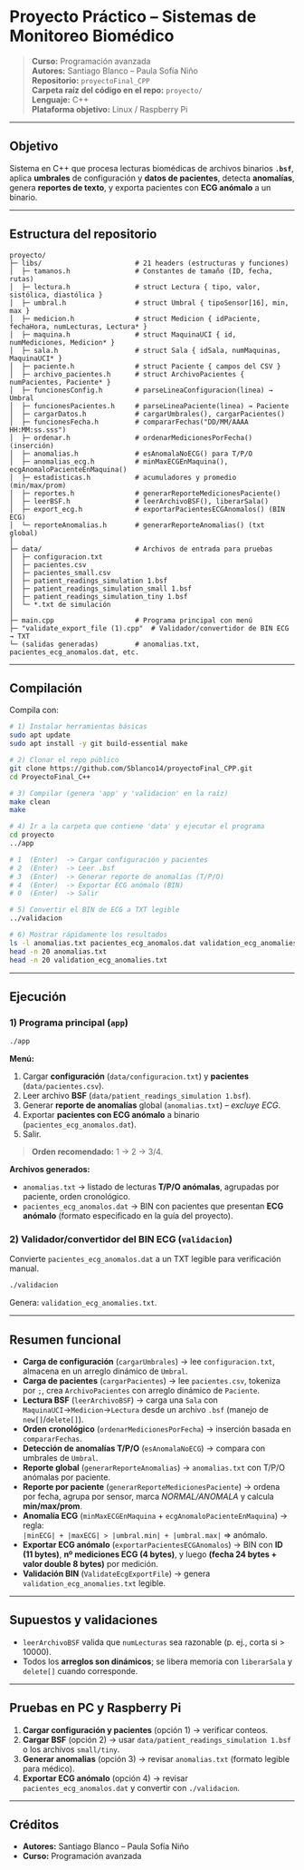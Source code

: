 # Proyecto Práctico – Sistemas de Monitoreo Biomédico

> **Curso:** Programación avanzada  
> **Autores:** Santiago Blanco – Paula Sofía Niño  
> **Repositorio:** `proyectoFinal_CPP`  
> **Carpeta raíz del código en el repo:** `proyecto/`  
> **Lenguaje:** C++  
> **Plataforma objetivo:** Linux / Raspberry Pi

---

## Objetivo
Sistema en C++ que procesa lecturas biomédicas de archivos binarios **`.bsf`**, aplica **umbrales** de configuración y **datos de pacientes**, detecta **anomalías**, genera **reportes de texto**, y exporta pacientes con **ECG anómalo** a un binario.

---

## Estructura del repositorio

```
proyecto/
├─ libs/                       # 21 headers (estructuras y funciones)
│  ├─ tamanos.h                # Constantes de tamaño (ID, fecha, rutas)
│  ├─ lectura.h                # struct Lectura { tipo, valor, sistólica, diastólica }
│  ├─ umbral.h                 # struct Umbral { tipoSensor[16], min, max }
│  ├─ medicion.h               # struct Medicion { idPaciente, fechaHora, numLecturas, Lectura* }
│  ├─ maquina.h                # struct MaquinaUCI { id, numMediciones, Medicion* }
│  ├─ sala.h                   # struct Sala { idSala, numMaquinas, MaquinaUCI* }
│  ├─ paciente.h               # struct Paciente { campos del CSV }
│  ├─ archivo_pacientes.h      # struct ArchivoPacientes { numPacientes, Paciente* }
│  ├─ funcionesConfig.h        # parseLineaConfiguracion(linea) → Umbral
│  ├─ funcionesPacientes.h     # parseLineaPaciente(linea) → Paciente
│  ├─ cargarDatos.h            # cargarUmbrales(), cargarPacientes()
│  ├─ funcionesFecha.h         # compararFechas("DD/MM/AAAA HH:MM:ss.sss")
│  ├─ ordenar.h                # ordenarMedicionesPorFecha() (inserción)
│  ├─ anomalias.h              # esAnomalaNoECG() para T/P/O
│  ├─ anomalias_ecg.h          # minMaxECGEnMaquina(), ecgAnomaloPacienteEnMaquina()
│  ├─ estadisticas.h           # acumuladores y promedio (min/max/prom)
│  ├─ reportes.h               # generarReporteMedicionesPaciente()
│  ├─ leerBSF.h                # leerArchivoBSF(), liberarSala()
│  ├─ export_ecg.h             # exportarPacientesECGAnomalos() (BIN ECG)
│  └─ reporteAnomalias.h       # generarReporteAnomalias() (txt global)
│
├─ data/                       # Archivos de entrada para pruebas
│  ├─ configuracion.txt
│  ├─ pacientes.csv
│  ├─ pacientes_small.csv
│  ├─ patient_readings_simulation 1.bsf
│  ├─ patient_readings_simulation_small 1.bsf
│  ├─ patient_readings_simulation_tiny 1.bsf
│  └─ *.txt de simulación
│
├─ main.cpp                    # Programa principal con menú
├─ "validate_export_file (1).cpp"  # Validador/convertidor de BIN ECG → TXT
└─ (salidas generadas)         # anomalias.txt, pacientes_ecg_anomalos.dat, etc.
```
---

## Compilación

Compila con:
```bash
# 1) Instalar herramientas básicas
sudo apt update
sudo apt install -y git build-essential make

# 2) Clonar el repo público
git clone https://github.com/Sblanco14/proyectoFinal_CPP.git
cd ProyectoFinal_C++

# 3) Compilar (genera 'app' y 'validacion' en la raíz)
make clean
make

# 4) Ir a la carpeta que contiene 'data' y ejecutar el programa
cd proyecto
../app

# 1  (Enter)  -> Cargar configuración y pacientes
# 2  (Enter)  -> Leer .bsf
# 3  (Enter)  -> Generar reporte de anomalías (T/P/O)
# 4  (Enter)  -> Exportar ECG anómalo (BIN)
# 0  (Enter)  -> Salir

# 5) Convertir el BIN de ECG a TXT legible
../validacion

# 6) Mostrar rápidamente los resultados
ls -l anomalias.txt pacientes_ecg_anomalos.dat validation_ecg_anomalies.txt
head -n 20 anomalias.txt
head -n 20 validation_ecg_anomalies.txt
```

---

## Ejecución

### 1) Programa principal (`app`)
```bash
./app
```
**Menú:**
1. Cargar **configuración** (`data/configuracion.txt`) y **pacientes** (`data/pacientes.csv`).  
2. Leer archivo **BSF** (`data/patient_readings_simulation 1.bsf`).  
3. Generar **reporte de anomalías** global (`anomalias.txt`) – *excluye ECG*.
4. Exportar **pacientes con ECG anómalo** a binario (`pacientes_ecg_anomalos.dat`).
0. Salir.

> **Orden recomendado:** 1 → 2 → 3/4.  

**Archivos generados:**
- `anomalias.txt` → listado de lecturas **T/P/O anómalas**, agrupadas por paciente, orden cronológico.
- `pacientes_ecg_anomalos.dat` → BIN con pacientes que presentan **ECG anómalo** (formato especificado en la guía del proyecto).

### 2) Validador/convertidor del BIN ECG (`validacion`)
Convierte `pacientes_ecg_anomalos.dat` a un TXT legible para verificación manual.

```bash
./validacion
```
Genera: `validation_ecg_anomalies.txt`.

---

## Resumen funcional
- **Carga de configuración** (`cargarUmbrales`) → lee `configuracion.txt`, almacena en un arreglo dinámico de `Umbral`.
- **Carga de pacientes** (`cargarPacientes`) → lee `pacientes.csv`, tokeniza por `;`, crea `ArchivoPacientes` con arreglo dinámico de `Paciente`.
- **Lectura BSF** (`leerArchivoBSF`) → carga una `Sala` con `MaquinaUCI`→`Medicion`→`Lectura` desde un archivo `.bsf` (manejo de `new[]`/`delete[]`).
- **Orden cronológico** (`ordenarMedicionesPorFecha`) → inserción basada en `compararFechas`.
- **Detección de anomalías T/P/O** (`esAnomalaNoECG`) → compara con umbrales de `Umbral`.
- **Reporte global** (`generarReporteAnomalias`) → `anomalias.txt` con T/P/O anómalas por paciente.
- **Reporte por paciente** (`generarReporteMedicionesPaciente`) → ordena por fecha, agrupa por sensor, marca *NORMAL/ANOMALA* y calcula **min/max/prom**.
- **Anomalía ECG** (`minMaxECGEnMaquina` + `ecgAnomaloPacienteEnMaquina`) → regla:  
  `|minECG| + |maxECG| > |umbral.min| + |umbral.max|`  ⇒ anómalo.
- **Exportar ECG anómalo** (`exportarPacientesECGAnomalos`) → BIN con **ID (11 bytes)**, **nº mediciones ECG (4 bytes)**, y luego **(fecha 24 bytes + valor double 8 bytes)** por medición.
- **Validación BIN** (`ValidateEcgExportFile`) → genera `validation_ecg_anomalies.txt` legible.

---

## Supuestos y validaciones
- `leerArchivoBSF` valida que `numLecturas` sea razonable (p. ej., corta si > 10000).
- Todos los **arreglos son dinámicos**; se libera memoria con `liberarSala` y `delete[]` cuando corresponde.

---

## Pruebas en PC y Raspberry Pi
1. **Cargar configuración y pacientes** (opción 1) → verificar conteos.
2. **Cargar BSF** (opción 2) → usar `data/patient_readings_simulation 1.bsf` o los archivos `small/tiny`.
3. **Generar anomalias** (opción 3) → revisar `anomalias.txt` (formato legible para médico).
4. **Exportar ECG anómalo** (opción 4) → revisar `pacientes_ecg_anomalos.dat` y convertir con `./validacion`.

---

## Créditos
- **Autores:** Santiago Blanco – Paula Sofía Niño  
- **Curso:** Programación avanzada
